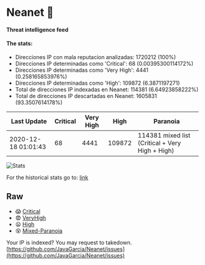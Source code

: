 # Neanet :hocho:
#### Threat intelligence feed
#### The stats:

- Direcciones IP con mala reputacion analizadas: 1720212 (100%)
- Direcciones IP determinadas como 'Critical':  68 (0.00395300114172%)
- Direcciones IP determinadas como 'Very High':  4441 (0.258165853976%)
- Direcciones IP determinadas como 'High':  109872 (6.3871197271)
- Total de direcciones IP indexadas en Neanet:  114381 (6.64923858222%)
- Total de direcciones IP descartadas en Neanet:  1605831 (93.3507614178%)

| Last Update | Critical | Very High | High | Paranoia |
| --- | --- | --- | --- | --- |
| 2020-12-18 01:01:43 | 68 | 4441 | 109872 | 114381 mixed list (Critical + Very High + High)|

![Stats](https://docs.google.com/spreadsheets/d/e/2PACX-1vSnaNMIXVabIpDJjufMlzH7poXnshF3mgd8Is1g9ytUEzVsP5my4Trn8f-xkoLLQ38xpL3HtmUexLo6/pubchart?oid=501124687&format=image)

For the historical stats go to: [link](/stats.csv)
## Raw
- :scream: [Critical](https://raw.githubusercontent.com/JavaGarcia/Neanet/master/blacklists/neanet_critical.txt)
- :fearful: [VeryHigh](https://raw.githubusercontent.com/JavaGarcia/Neanet/master/blacklists/neanet_veryHigh.txtt)
- :frowning: [High](https://raw.githubusercontent.com/JavaGarcia/Neanet/master/blacklists/neanet_high.txt)
- :dizzy_face: [Mixed-Paranoia](https://raw.githubusercontent.com/JavaGarcia/Neanet/master/blacklists/neanet_all.txt)


Your IP is indexed? You may request to takedown. [https://github.com/JavaGarcia/Neanet/issues](https://github.com/JavaGarcia/Neanet/issues)


































































































































































































































































































































































































































































































































































































































































































































































































































































































































































































































































































































































































































































































































































































































































































































































































































































































































































































































































































































































































































































































































































































































































































































































































































































































































































































































































































































































































































































































































































